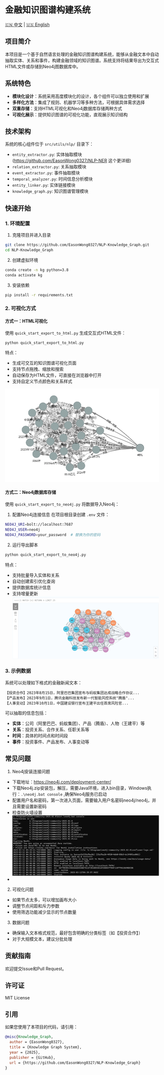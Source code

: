 # 金融知识图谱构建系统
[🇨🇳 中文](README.md) | [🇺🇸 English](README_EN.md)
## 项目简介
本项目是一个基于自然语言处理的金融知识图谱构建系统，能够从金融文本中自动抽取实体、关系和事件，构建金融领域的知识图谱。系统支持将结果导出为交互式HTML文件或存储到Neo4j图数据库中。

## 系统特色
- **模块化设计**：系统采用高度模块化的设计，各个组件可以独立使用和扩展
- **多样化方法**：集成了规则、机器学习等多种方法，可根据具体需求选择
- **双重存储**：支持HTML可视化和Neo4j数据库存储两种方式
- **可视化展示**：提供知识图谱的可视化功能，直观展示知识结构

## 技术架构
系统的核心组件位于 `src/utils/nlp/` 目录下：
- `entity_extractor.py`: 实体抽取模块(https://github.com/EasonWong0327/NLP-NER 这个更详细)
- `relation_extractor.py`: 关系抽取模块
- `event_extractor.py`: 事件抽取模块
- `temporal_analyzer.py`: 时间信息分析模块
- `entity_linker.py`: 实体链接模块
- `knowledge_graph.py`: 知识图谱管理模块

## 快速开始

### 1. 环境配置

1. 克隆项目并进入目录
```bash
git clone https://github.com/EasonWong0327/NLP-Knowledge_Graph.git
cd NLP-Knowledge_Graph
```

2. 创建虚拟环境
```bash
conda create -n kg python=3.8
conda activate kg
```

3. 安装依赖
```bash
pip install -r requirements.txt
```

### 2. 可视化方式

#### 方式一：HTML可视化
使用 `quick_start_export_to_html.py` 生成交互式HTML文件：

```python
python quick_start_export_to_html.py
```

特点：
- 生成可交互的知识图谱可视化页面
- 支持节点拖拽、缩放和搜索
- 自动保存为HTML文件，可直接在浏览器中打开
- 支持自定义节点颜色和关系样式

![](img/html_web.png)


#### 方式二：Neo4j数据库存储
使用 `quick_start_export_to_neo4j.py` 将数据导入Neo4j：

1. 配置Neo4j连接信息
在项目根目录创建 `.env` 文件：
```bash
NEO4J_URI=bolt://localhost:7687
NEO4J_USER=neo4j
NEO4J_PASSWORD=your_password  # 替换为你的密码
```

2. 运行导出脚本
```python
python quick_start_export_to_neo4j.py
```

特点：
- 支持批量导入实体和关系
- 自动创建索引优化查询
- 提供数据库统计信息
- 支持增量更新
  ![](img/neo4j_web.png)

### 3. 示例数据

系统可以处理如下格式的金融新闻文本：
```text
【投资合作】2023年8月15日，阿里巴巴集团宣布与蚂蚁集团达成战略合作协议...
【产品发布】2023年9月1日，腾讯金融科技发布新一代智能风控系统"腾盾"...
【人事变动】2023年10月1日，中国建设银行宣布王建平出任首席风险官...
```

可以抽取的信息包括：
- **实体**：公司（阿里巴巴、蚂蚁集团）、产品（腾盾）、人物（王建平）等
- **关系**：投资关系、合作关系、任职关系等
- **时间**：具体的时间点和时间段
- **事件**：投资事件、产品发布、人事变动等



## 常见问题

1. Neo4j安装连接问题
- 下载地址：https://neo4j.com/deployment-center/
- 下载Neo4j.zip安装包，解压，需要Java环境，进入bin目录，Windows执行：`.\neo4j.bat console` ,确保Neo4j服务已启动
- 配置用户名和密码，第一次进入页面，需要输入用户名密码neo4j/neo4j，并且需要设置新密码
- 检查防火墙设置
  ![](img/neo4j_start.png)
- 
2. 可视化问题
- 如果节点太多，可以增加画布大小
- 调整节点间距和斥力参数
- 使用筛选功能减少显示的节点数量

3. 数据问题
- 确保输入文本格式规范，最好包含明确的分类标签（如【投资合作】）
- 对于大规模文本，建议分批处理

## 贡献指南
欢迎提交Issue和Pull Request。

## 许可证
MIT License

## 引用
如果您使用了本项目的代码，请引用：
```bibtex
@misc{Knowledge_Graph,
  author = {EasonWong0327},
  title = {Knowledge Graph System},
  year = {2025},
  publisher = {GitHub},
  url = {https://github.com/EasonWong0327/NLP-Knowledge_Graph}
}
``` 